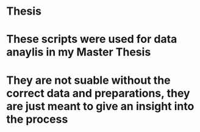 # Thesis

# These scripts were used for data anaylis in my Master Thesis
# They are not suable without the correct data and preparations, they are just meant to give an insight into the process
